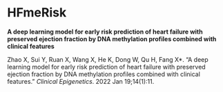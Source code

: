 # HFmeRisk

**A deep learning model for early risk prediction of heart failure with preserved ejection fraction by DNA methylation profiles combined with clinical features**

Zhao X, Sui Y, Ruan X, Wang X, He K, Dong W, Qu H, Fang X*. “A deep learning model for early risk prediction of heart failure with preserved ejection fraction by DNA methylation profiles combined with clinical features.” *Clinical Epigenetics*. 2022 Jan 19;14(1):11.

